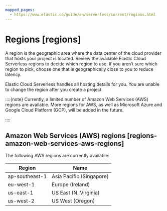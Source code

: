 ```yaml
---
mapped_pages:
  - https://www.elastic.co/guide/en/serverless/current/regions.html
---
```


# Regions [regions]

A region is the geographic area where the data center of the cloud provider that hosts your project is located. Review the available Elastic Cloud Serverless regions to decide which region to use. If you aren’t sure which region to pick, choose one that is geographically close to you to reduce latency.

Elastic Cloud Serverless handles all hosting details for you. You are unable to change the region after you create a project.

::::{note} 
Currently, a limited number of Amazon Web Services (AWS) regions are available. More regions for AWS, as well as Microsoft Azure and Google Cloud Platform (GCP), will be added in the future.

::::



## Amazon Web Services (AWS) regions [regions-amazon-web-services-aws-regions] 

The following AWS regions are currently available:

| Region | Name |
| --- | --- |
| ap-southeast-1 | Asia Pacific (Singapore) |
| eu-west-1 | Europe (Ireland) |
| us-east-1 | US East (N. Virginia) |
| us-west-2 | US West (Oregon) |

